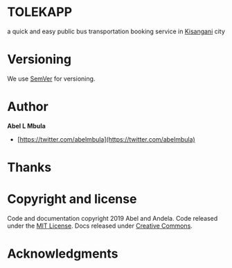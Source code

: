 # TOLEKAPP
a quick and easy public bus transportation booking service in [Kisangani](https://fr.wikipedia.org/wiki/Kisangani) city


# Versioning
We use [SemVer](http://semver.org/) for versioning.

# Author
**Abel L Mbula**
 * [https://twitter.com/abelmbula](https://twitter.com/abelmbula)

# Thanks

# Copyright and license
Code and documentation copyright 2019 Abel and Andela. Code released under the [MIT License](https://github.com/twbs/bootstrap/blob/master/LICENSE). Docs released under [Creative Commons](https://github.com/twbs/bootstrap/blob/master/docs/LICENSE).

# Acknowledgments

